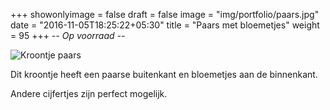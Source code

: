 +++
showonlyimage = false
draft = false
image = "img/portfolio/paars.jpg"
date = "2016-11-05T18:25:22+05:30"
title = "Paars met bloemetjes"
weight = 95
+++
*-- Op voorraad --*
<!--more-->
![Kroontje paars][1]

Dit kroontje heeft een paarse buitenkant en bloemetjes aan de binnenkant.

Andere cijfertjes zijn perfect mogelijk.

[1]: /img/portfolio/paars.jpg


